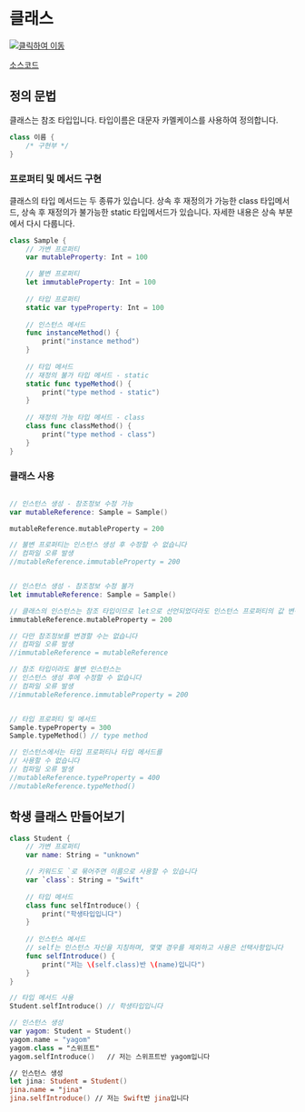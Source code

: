 # 클래스

[![클릭하여 이동](http://img.youtube.com/vi/mV3wZ0tM_bk/0.jpg)](http://www.youtube.com/watch?v=mV3wZ0tM_bk "class")

[소스코드](class.swift)

## 정의 문법
클래스는 참조 타입입니다. 타입이름은 대문자 카멜케이스를 사용하여 정의합니다.

```swift
class 이름 {
	/* 구현부 */
}
```

### 프로퍼티 및 메서드 구현

클래스의 타입 메서드는 두 종류가 있습니다. 상속 후 재정의가 가능한 class 타입메서드, 상속 후 재정의가 불가능한 static 타입메서드가 있습니다. 자세한 내용은 상속 부분에서 다시 다룹니다.

```swift
class Sample {
    // 가변 프로퍼티
    var mutableProperty: Int = 100 

    // 불변 프로퍼티
    let immutableProperty: Int = 100 
    
    // 타입 프로퍼티
    static var typeProperty: Int = 100 
    
    // 인스턴스 메서드
    func instanceMethod() {
        print("instance method")
    }
    
    // 타입 메서드
    // 재정의 불가 타입 메서드 - static
    static func typeMethod() {
        print("type method - static")
    }
    
    // 재정의 가능 타입 메서드 - class
    class func classMethod() {
        print("type method - class")
    }
}

```

### 클래스 사용
```swift

// 인스턴스 생성 - 참조정보 수정 가능
var mutableReference: Sample = Sample()

mutableReference.mutableProperty = 200

// 불변 프로퍼티는 인스턴스 생성 후 수정할 수 없습니다
// 컴파일 오류 발생
//mutableReference.immutableProperty = 200


// 인스턴스 생성 - 참조정보 수정 불가
let immutableReference: Sample = Sample()

// 클래스의 인스턴스는 참조 타입이므로 let으로 선언되었더라도 인스턴스 프로퍼티의 값 변경이 가능합니다
immutableReference.mutableProperty = 200

// 다만 참조정보를 변경할 수는 없습니다
// 컴파일 오류 발생
//immutableReference = mutableReference

// 참조 타입이라도 불변 인스턴스는 
// 인스턴스 생성 후에 수정할 수 없습니다
// 컴파일 오류 발생
//immutableReference.immutableProperty = 200


// 타입 프로퍼티 및 메서드
Sample.typeProperty = 300
Sample.typeMethod() // type method

// 인스턴스에서는 타입 프로퍼티나 타입 메서드를
// 사용할 수 없습니다
// 컴파일 오류 발생
//mutableReference.typeProperty = 400
//mutableReference.typeMethod()

```

## 학생 클래스 만들어보기

```swift
class Student {
	// 가변 프로퍼티
    var name: String = "unknown"

    // 키워드도 `로 묶어주면 이름으로 사용할 수 있습니다
    var `class`: String = "Swift"
    
    // 타입 메서드
    class func selfIntroduce() {
        print("학생타입입니다")
    }
    
    // 인스턴스 메서드
    // self는 인스턴스 자신을 지칭하며, 몇몇 경우를 제외하고 사용은 선택사항입니다
    func selfIntroduce() {
        print("저는 \(self.class)반 \(name)입니다")
    }
}

// 타입 메서드 사용
Student.selfIntroduce() // 학생타입입니다

// 인스턴스 생성
var yagom: Student = Student()
yagom.name = "yagom"
yagom.class = "스위프트"
yagom.selfIntroduce()   // 저는 스위프트반 yagom입니다

// 인스턴스 생성
let jina: Student = Student()
jina.name = "jina"
jina.selfIntroduce() // 저는 Swift반 jina입니다

```

